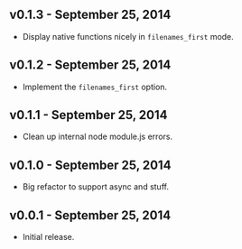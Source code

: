 ## v0.1.3 - September 25, 2014

* Display native functions nicely in `filenames_first` mode.

## v0.1.2 - September 25, 2014

* Implement the `filenames_first` option.

## v0.1.1 - September 25, 2014

* Clean up internal node module.js errors.

## v0.1.0 - September 25, 2014

* Big refactor to support async and stuff.

## v0.0.1 - September 25, 2014

* Initial release.
